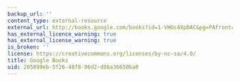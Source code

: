 ```yaml
---
backup_url: ''
content_type: external-resource
external_url: http://books.google.com/books?id=1-VHOc4XpDAC&pg=PAfrontcover
has_external_licence_warning: true
has_external_license_warning: true
is_broken: ''
license: https://creativecommons.org/licenses/by-nc-sa/4.0/
title: Google Books
uid: 205099eb-5f26-48f8-96d2-d86a36650ba0
---
```


